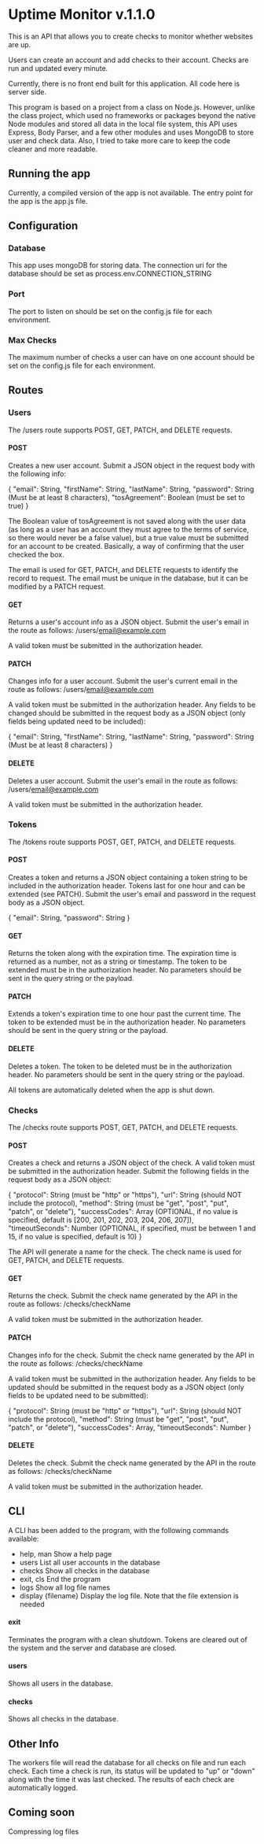 # Uptime Monitor v.1.1.0

This is an API that allows you to create checks to monitor whether websites are up.

Users can create an account and add checks to their account. Checks are run and updated every minute.

Currently, there is no front end built for this application. All code here is server side.

This program is based on a project from a class on Node.js. However, unlike the class project, which used no frameworks or packages beyond the native Node modules and stored all data in the local file system, this API uses Express, Body Parser, and a few other modules and uses MongoDB to store user and check data. Also, I tried to take more care to keep the code cleaner and more readable.

## Running the app

Currently, a compiled version of the app is not available. The entry point for the app is the app.js file.

## Configuration

### Database

This app uses mongoDB for storing data. The connection uri for the database should be set as process.env.CONNECTION_STRING

### Port

The port to listen on should be set on the config.js file for each environment.

### Max Checks

The maximum number of checks a user can have on one account should be set on the config.js file for each environment.

## Routes

### Users

The /users route supports POST, GET, PATCH, and DELETE requests.

#### POST

Creates a new user account. Submit a JSON object in the request body with the following info:

{
  "email": String,
  "firstName": String,
  "lastName": String,
  "password": String (Must be at least 8 characters),
  "tosAgreement": Boolean (must be set to true)
}

The Boolean value of tosAgreement is not saved along with the user data (as long as a user has an account they must agree to the terms of service, so there would never be a false value), but a true value must be submitted for an account to be created. Basically, a way of confirming that the user checked the box.

The email is used for GET, PATCH, and DELETE requests to identify the record to request. The email must be unique in the database, but it can be modified by a PATCH request.

#### GET

Returns a user's account info as a JSON object. Submit the user's email in the route as follows: /users/email@example.com

A valid token must be submitted in the authorization header.

#### PATCH

Changes info for a user account. Submit the user's current email in the route as follows: /users/email@example.com

A valid token must be submitted in the authorization header. Any fields to be changed should be submitted in the request body as a JSON object (only fields being updated need to be included):

{
  "email": String,
  "firstName": String,
  "lastName": String,
  "password": String (Must be at least 8 characters)
}

#### DELETE

Deletes a user account. Submit the user's email in the route as follows: /users/email@example.com

A valid token must be submitted in the authorization header.

### Tokens

The /tokens route supports POST, GET, PATCH, and DELETE requests.

#### POST

Creates a token and returns a JSON object containing a token string to be included in the authorization header. Tokens last for one hour and can be extended (see PATCH). Submit the user's email and password in the request body as a JSON object.

{
  "email": String,
  "password": String
}

#### GET

Returns the token along with the expiration time. The expiration time is returned as a number, not as a string or timestamp. The token to be extended must be in the authorization header. No parameters should be sent in the query string or the payload.

#### PATCH

Extends a token's expiration time to one hour past the current time. The token to be extended must be in the authorization header. No parameters should be sent in the query string or the payload.

#### DELETE

Deletes a token. The token to be deleted must be in the authorization header. No parameters should be sent in the query string or the payload.

All tokens are automatically deleted when the app is shut down.

### Checks

The /checks route supports POST, GET, PATCH, and DELETE requests.

#### POST

Creates a check and returns a JSON object of the check. A valid token must be submitted in the authorization header. Submit the following fields in the request body as a JSON object:

{
  "protocol": String (must be "http" or "https"),
  "url": String (should NOT include the protocol),
  "method": String (must be "get", "post", "put", "patch", or "delete"),
  "successCodes": Array (OPTIONAL, if no value is specified, default is [200, 201, 202, 203, 204, 206, 207]),
  "timeoutSeconds": Number (OPTIONAL, if specified, must be between 1 and 15, if no value is specified, default is 10)
}

The API will generate a name for the check. The check name is used for GET, PATCH, and DELETE requests.

#### GET

Returns the check. Submit the check name generated by the API in the route as follows: /checks/checkName

A valid token must be submitted in the authorization header.

#### PATCH

Changes info for the check. Submit the check name generated by the API in the route as follows: /checks/checkName

A valid token must be submitted in the authorization header. Any fields to be updated should be submitted in the request body as a JSON object (only fields to be updated need to be submitted):

{
  "protocol": String (must be "http" or "https"),
  "url": String (should NOT include the protocol),
  "method": String (must be "get", "post", "put", "patch", or "delete"),
  "successCodes": Array,
  "timeoutSeconds": Number
}

#### DELETE

Deletes the check. Submit the check name generated by the API in the route as follows: /checks/checkName

A valid token must be submitted in the authorization header.

## CLI

A CLI has been added to the program, with the following commands available:

- help, man           Show a help page
- users               List all user accounts in the database
- checks              Show all checks in the database
- exit, cls           End the program
- logs                Show all log file names
- display {filename}  Display the log file. Note that the file extension is needed

#### exit

Terminates the program with a clean shutdown. Tokens are cleared out of the system and the server and database are closed.

#### users

Shows all users in the database.

#### checks

Shows all checks in the database.

## Other Info

The workers file will read the database for all checks on file and run each check. Each time a check is run, its status will be updated to "up" or "down" along with the time it was last checked. The results of each check are automatically logged.

## Coming soon

Compressing log files
